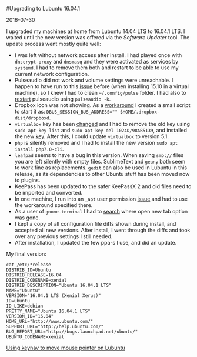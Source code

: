 #Upgrading to Lubuntu 16.04.1

2016-07-30

<!--- tags: linux -->

I upgraded my machines at home from Lubuntu 14.04 LTS to 16.04.1 LTS. I waited until the new version was offered via the *Software Updater* tool. The update process went mostly quite well:

* I was left without network access after install. I had played once with `dnscrypt-proxy` and `dnsmasq` and they were activated as services by `systemd`. I had to remove them both and restart to be able to use my current network configuration.
* Pulseaudio did not work and volume settings were unreachable. I happen to have run to this [issue](https://askubuntu.com/questions/23018/revert-audio-configuration-to-defaults) before (when installing 15.10 in a virtual machine), so I knew I had to clean `~/.config/pulse` folder. I had also to [restart](https://askubuntu.com/questions/15223/how-can-i-restart-pulseaudio-without-logout) pulseaudio using `pulseaudio -k`.
* Dropbox icon was not showing. As a [workaround](https://askubuntu.com/questions/732967/dropbox-icon-is-not-working-xubuntu-14-04-lts-64) I created a small script to start it as: `DBUS_SESSION_BUS_ADDRESS="" $HOME/.dropbox-dist/dropboxd`.
* `virtualbox` key has been [changed](https://askubuntu.com/questions/768569/ubuntu-16-04-update-manager-error) and I had to remove the old key using `sudo apt-key list` and `sudo apt-key del 1024D/98AB5139`, and installed the new [key](https://www.virtualbox.org/wiki/Linux_Downloads). After this, I could update `virtualbox` to version 5.1.
* `php` is silently removed and I had to install the new version `sudo apt install php7.0-cli`.
* `leafpad` seems to have a bug in this version. When saving `smb://` files you are left silently with empty files. SublimeText and `geany` both seem to work fine as replacements. `gedit` can also be used in Lubuntu in this release, as its dependencies to other Ubuntu stuff has been moved now to plugins.
* KeePass has been updated to the safer KeePassX 2 and old files need to be imported and converted.
* In one machine, I run into an `_apt` user permission [issue](https://bugs.launchpad.net/ubuntu/+source/aptitude/+bug/1543280) and had to use the workaround specified there.
* As a user of `gnome-terminal` I had to [search](https://askubuntu.com/questions/613465/upgrade-to-15-04-what-happened-to-my-gnome-terminal-tabs) where open new tab option was gone.
* I kept a copy of all configuration file diffs shown during install, and accepted all new versions. After install, I went through the diffs and took over any previous settings I still needed.
* After installation, I updated the few ppa-s I use, and did an update.

My final version:

```
cat /etc/*release
DISTRIB_ID=Ubuntu
DISTRIB_RELEASE=16.04
DISTRIB_CODENAME=xenial
DISTRIB_DESCRIPTION="Ubuntu 16.04.1 LTS"
NAME="Ubuntu"
VERSION="16.04.1 LTS (Xenial Xerus)"
ID=ubuntu
ID_LIKE=debian
PRETTY_NAME="Ubuntu 16.04.1 LTS"
VERSION_ID="16.04"
HOME_URL="http://www.ubuntu.com/"
SUPPORT_URL="http://help.ubuntu.com/"
BUG_REPORT_URL="http://bugs.launchpad.net/ubuntu/"
UBUNTU_CODENAME=xenial
```

<ins class='nfooter'><a rel='next' id='fnext' href='#blog/2016/2016-07-27-Using-keynav-to-move-mouse-pointer-on-Lubuntu.md'>Using keynav to move mouse pointer on Lubuntu</a></ins>
